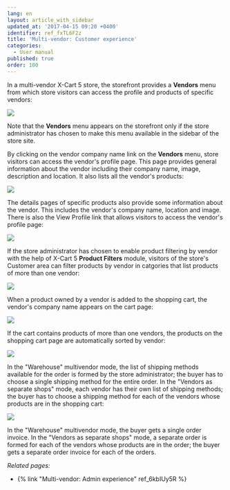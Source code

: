 ```yaml
---
lang: en
layout: article_with_sidebar
updated_at: '2017-04-15 09:20 +0400'
identifier: ref_fxTL6F2z
title: 'Multi-vendor: Customer experience'
categories:
  - User manual
published: true
order: 100
---
```



In a multi-vendor X-Cart 5 store, the storefront provides a **Vendors** menu from which store visitors can access the profile and products of specific vendors:

![]({{site.baseurl}}/attachments/8749408/8717013.png)

Note that the **Vendors** menu appears on the storefront only if the store administrator has chosen to make this menu available in the sidebar of the store site. 

By clicking on the vendor company name link on the **Vendors** menu, store visitors can access the vendor's profile page. This page provides general information about the vendor including their company name, image, description and location. It also lists all the vendor's products:

![]({{site.baseurl}}/attachments/8749408/8717014.png)

The details pages of specific products also provide some information about the vendor. This includes the vendor's company name, location and image. There is also the View Profile link that allows visitors to access the vendor's profile page:

![]({{site.baseurl}}/attachments/8749408/8717015.png)

If the store administrator has chosen to enable product filtering by vendor with the help of X-Cart 5 **Product Filters** module, visitors of the store's Customer area can filter products by vendor in catgories that list products of more than one vendor:

![]({{site.baseurl}}/attachments/8749408/8717256.png)

When a product owned by a vendor is added to the shopping cart, the vendor's company name appears on the cart page:

![]({{site.baseurl}}/attachments/8749408/8717250.png)

If the cart contains products of more than one vendors, the products on the shopping cart page are automatically sorted by vendor:

![]({{site.baseurl}}/attachments/8749408/8717249.png)

In the "Warehouse" multivendor mode, the list of shipping methods available for the order is formed by the store administrator; the buyer has to choose a single shipping method for the entire order. In the "Vendors as separate shops" mode, each vendor has their own list of shipping methods; the buyer has to choose a shipping method for each of the vendors whose products are in the shopping cart:

![]({{site.baseurl}}/attachments/8749408/8719639.png)

In the "Warehouse" multivendor mode, the buyer gets a single order invoice. In the "Vendors as separate shops" mode, a separate order is formed for each of the vendors whose products are in the order; the buyer gets a separate order invoice for each of the orders.

_Related pages:_

*   {% link "Multi-vendor: Admin experience" ref_6kbIUy5R %}
